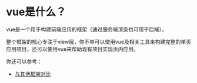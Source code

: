 # vue是什么？

vue是一个用于构建前端应用的框架（通过服务端渲染也可用于后端）。

整个框架的核心专注于view层，你不单可以使用vue及相关工具来构建完整的单页应用项目，还可以使用vue来帮助现有项目实现页内应用。



你还可以参考：

* [与其他框架对比](http://vuejs.org.cn/guide/comparison.html)


